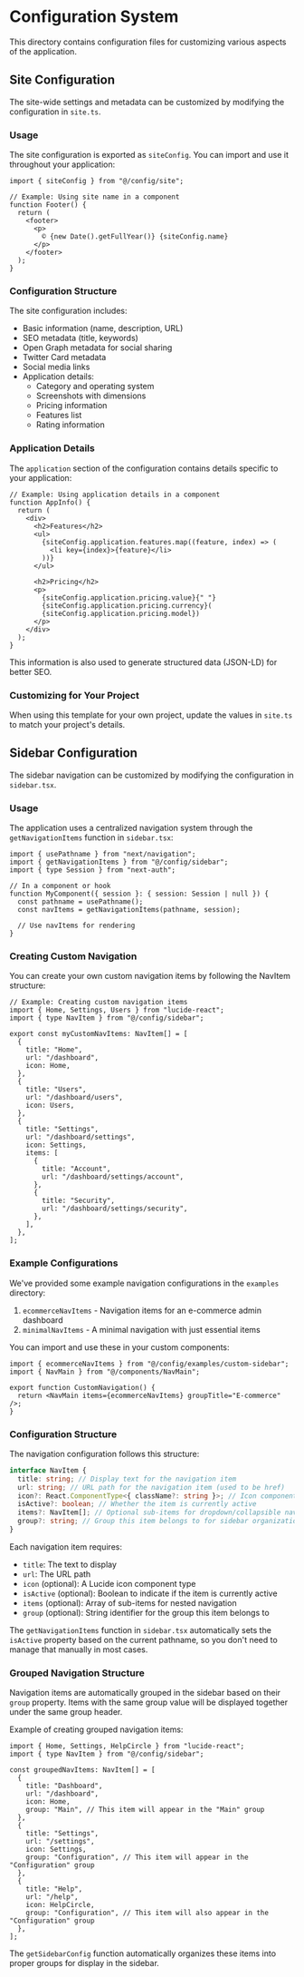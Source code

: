 # Configuration System

This directory contains configuration files for customizing various aspects of the application.

## Site Configuration

The site-wide settings and metadata can be customized by modifying the configuration in `site.ts`.

### Usage

The site configuration is exported as `siteConfig`. You can import and use it throughout your application:

```tsx
import { siteConfig } from "@/config/site";

// Example: Using site name in a component
function Footer() {
  return (
    <footer>
      <p>
        © {new Date().getFullYear()} {siteConfig.name}
      </p>
    </footer>
  );
}
```

### Configuration Structure

The site configuration includes:

- Basic information (name, description, URL)
- SEO metadata (title, keywords)
- Open Graph metadata for social sharing
- Twitter Card metadata
- Social media links
- Application details:
  - Category and operating system
  - Screenshots with dimensions
  - Pricing information
  - Features list
  - Rating information

### Application Details

The `application` section of the configuration contains details specific to your application:

```tsx
// Example: Using application details in a component
function AppInfo() {
  return (
    <div>
      <h2>Features</h2>
      <ul>
        {siteConfig.application.features.map((feature, index) => (
          <li key={index}>{feature}</li>
        ))}
      </ul>

      <h2>Pricing</h2>
      <p>
        {siteConfig.application.pricing.value}{" "}
        {siteConfig.application.pricing.currency}(
        {siteConfig.application.pricing.model})
      </p>
    </div>
  );
}
```

This information is also used to generate structured data (JSON-LD) for better SEO.

### Customizing for Your Project

When using this template for your own project, update the values in `site.ts` to match your project's details.

## Sidebar Configuration

The sidebar navigation can be customized by modifying the configuration in `sidebar.tsx`.

### Usage

The application uses a centralized navigation system through the `getNavigationItems` function in `sidebar.tsx`:

```tsx
import { usePathname } from "next/navigation";
import { getNavigationItems } from "@/config/sidebar";
import { type Session } from "next-auth";

// In a component or hook
function MyComponent({ session }: { session: Session | null }) {
  const pathname = usePathname();
  const navItems = getNavigationItems(pathname, session);

  // Use navItems for rendering
}
```

### Creating Custom Navigation

You can create your own custom navigation items by following the NavItem structure:

```tsx
// Example: Creating custom navigation items
import { Home, Settings, Users } from "lucide-react";
import { type NavItem } from "@/config/sidebar";

export const myCustomNavItems: NavItem[] = [
  {
    title: "Home",
    url: "/dashboard",
    icon: Home,
  },
  {
    title: "Users",
    url: "/dashboard/users",
    icon: Users,
  },
  {
    title: "Settings",
    url: "/dashboard/settings",
    icon: Settings,
    items: [
      {
        title: "Account",
        url: "/dashboard/settings/account",
      },
      {
        title: "Security",
        url: "/dashboard/settings/security",
      },
    ],
  },
];
```

### Example Configurations

We've provided some example navigation configurations in the `examples` directory:

1. `ecommerceNavItems` - Navigation items for an e-commerce admin dashboard
2. `minimalNavItems` - A minimal navigation with just essential items

You can import and use these in your custom components:

```tsx
import { ecommerceNavItems } from "@/config/examples/custom-sidebar";
import { NavMain } from "@/components/NavMain";

export function CustomNavigation() {
  return <NavMain items={ecommerceNavItems} groupTitle="E-commerce" />;
}
```

### Configuration Structure

The navigation configuration follows this structure:

```typescript
interface NavItem {
  title: string; // Display text for the navigation item
  url: string; // URL path for the navigation item (used to be href)
  icon?: React.ComponentType<{ className?: string }>; // Icon component type
  isActive?: boolean; // Whether the item is currently active
  items?: NavItem[]; // Optional sub-items for dropdown/collapsible navigation
  group?: string; // Group this item belongs to for sidebar organization
}
```

Each navigation item requires:

- `title`: The text to display
- `url`: The URL path
- `icon` (optional): A Lucide icon component type
- `isActive` (optional): Boolean to indicate if the item is currently active
- `items` (optional): Array of sub-items for nested navigation
- `group` (optional): String identifier for the group this item belongs to

The `getNavigationItems` function in `sidebar.tsx` automatically sets the `isActive` property based on the current pathname, so you don't need to manage that manually in most cases.

### Grouped Navigation Structure

Navigation items are automatically grouped in the sidebar based on their `group` property. Items with the same group value will be displayed together under the same group header.

Example of creating grouped navigation items:

```tsx
import { Home, Settings, HelpCircle } from "lucide-react";
import { type NavItem } from "@/config/sidebar";

const groupedNavItems: NavItem[] = [
  {
    title: "Dashboard",
    url: "/dashboard",
    icon: Home,
    group: "Main", // This item will appear in the "Main" group
  },
  {
    title: "Settings",
    url: "/settings",
    icon: Settings,
    group: "Configuration", // This item will appear in the "Configuration" group
  },
  {
    title: "Help",
    url: "/help",
    icon: HelpCircle,
    group: "Configuration", // This item will also appear in the "Configuration" group
  },
];
```

The `getSidebarConfig` function automatically organizes these items into proper groups for display in the sidebar.
